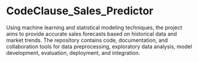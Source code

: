 # CodeClause_Sales_Predictor
Using machine learning and statistical modeling techniques, the project aims to provide accurate sales forecasts based on historical data and market trends. The repository contains code, documentation, and collaboration tools for data preprocessing, exploratory data analysis, model development, evaluation, deployment, and integration. 
